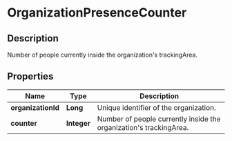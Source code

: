 # OrganizationPresenceCounter

## Description
Number of people currently inside the organization's trackingArea.

## Properties

Name | Type | Description
------------ | ------------- | -------------
**organizationId** | **Long** | Unique identifier of the organization.
**counter** | **Integer** | Number of people currently inside the organization's trackingArea.



